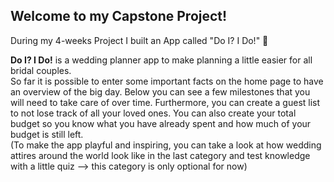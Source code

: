 ## Welcome to my Capstone Project!

During my 4-weeks Project I built an App called "Do I? I Do!" 🌺

**Do I? I Do!** is a wedding planner app to make planning a little easier for all bridal couples. <br>
So far it is possible to enter some important facts on the home page to have an overview of the big day. Below you can see a few milestones that you will need to take care of over time. Furthermore, you can create a guest list to not lose track of all your loved ones. You can also create your total budget so you know what you have already spent and how much of your budget is still left. <br>
(To make the app playful and inspiring, you can take a look at how wedding attires around the world look like in the last category and test knowledge with a little quiz --> this category is only optional for now)
